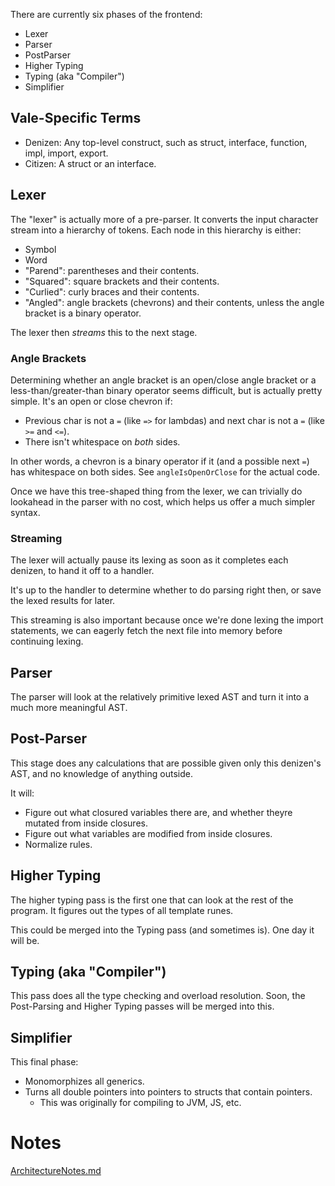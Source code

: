 
There are currently six phases of the frontend:

 * Lexer
 * Parser
 * PostParser
 * Higher Typing
 * Typing (aka "Compiler")
 * Simplifier


## Vale-Specific Terms

 * Denizen: Any top-level construct, such as struct, interface, function, impl, import, export.
 * Citizen: A struct or an interface.


## Lexer

The "lexer" is actually more of a pre-parser. It converts the input character stream into a hierarchy of tokens. Each node in this hierarchy is either:

 * Symbol
 * Word
 * "Parend": parentheses and their contents.
 * "Squared": square brackets and their contents.
 * "Curlied": curly braces and their contents.
 * "Angled": angle brackets (chevrons) and their contents, unless the angle bracket is a binary operator.

The lexer then *streams* this to the next stage.

### Angle Brackets

Determining whether an angle bracket is an open/close angle bracket or a less-than/greater-than binary operator seems difficult, but is actually pretty simple. It's an open or close chevron if:

 * Previous char is not a `=` (like `=>` for lambdas) and next char is not a `=` (like `>=` and `<=`).
 * There isn't whitespace on *both* sides.

In other words, a chevron is a binary operator if it (and a possible next `=`) has whitespace on both sides. See `angleIsOpenOrClose` for the actual code.

Once we have this tree-shaped thing from the lexer, we can trivially do lookahead in the parser with no cost, which helps us offer a much simpler syntax.

### Streaming

The lexer will actually pause its lexing as soon as it completes each denizen, to hand it off to a handler.

It's up to the handler to determine whether to do parsing right then, or save the lexed results for later.

This streaming is also important because once we're done lexing the import statements, we can eagerly fetch the next file into memory before continuing lexing.


## Parser

The parser will look at the relatively primitive lexed AST and turn it into a much more meaningful AST.


## Post-Parser

This stage does any calculations that are possible given only this denizen's AST, and no knowledge of anything outside.

It will:

 * Figure out what closured variables there are, and whether
theyre mutated from inside closures.
 * Figure out what variables are modified from inside closures.
 * Normalize rules.



## Higher Typing

The higher typing pass is the first one that can look at the rest of the program. It figures out the types of all template runes.

This could be merged into the Typing pass (and sometimes is). One day it will be.


## Typing (aka "Compiler")

This pass does all the type checking and overload resolution. Soon, the Post-Parsing and Higher Typing passes will be merged into this.


## Simplifier

This final phase:

 * Monomorphizes all generics.
 * Turns all double pointers into pointers to structs that contain pointers.
    * This was originally for compiling to JVM, JS, etc.


# Notes

[ArchitectureNotes.md](notes/ArchitectureNotes.md)
